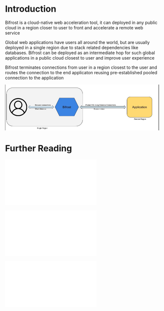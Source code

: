 # Introduction

Bifrost is a cloud-native web acceleration tool, it can deployed in any public cloud in a region closer to user to front and accelerate a remote web service

Global web applications have users all around the world, but are usually deployed in a single region due to stack related dependencies like databases. Bifrost can be deployed as an intermediate hop for such global applications in a public cloud closest to user and improve user experience

Bifrost terminates connections from user in a region closest to the user and routes the connection to the end applicaton reusing pre-established pooled connection to the application

![basic introduction](images/bifrost_intro.jpg)


# Further Reading

![Deployment](docs/deployment.md)

![Development](docs/development.md)

![Deployment Case Study](docs/deployment_casestudy.md)
